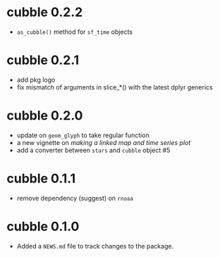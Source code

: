 # cubble 0.2.2

* `as_cubble()` method for `sf_time` objects

# cubble 0.2.1

* add pkg logo
* fix mismatch of arguments in slice_*() with the latest dplyr generics

# cubble 0.2.0

* update on `geom_glyph` to take regular function
* a new vignette on *making a linked map and time series plot*
* add a converter between `stars` and `cubble` object #5

# cubble 0.1.1

* remove dependency (suggest) on `rnoaa`

# cubble 0.1.0

* Added a `NEWS.md` file to track changes to the package.
